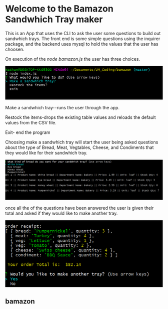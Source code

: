  


# Welcome to the Bamazon Sandwhich Tray maker

This is an App that uses the CLI to ask the user some questions to build out sandwhich trays.  The front end is some simple questions using the inquirer package, and the backend uses mysql to hold the values that the user has choosen.

On execution of the *node bamazon.js* the user has three choices.

![First](https://github.com/olsonathan/bamazon/blob/master/first.PNG)
 

Make a sandwhich tray--runs the user through the app.

Restock the items-drops the existing table values and reloads the default values from the CSV file.

Exit- end the program

Choosing make a sandwhich tray will start the user being asked questions about the type of Bread, Meat, Vegtables, Cheese, and Condiments that they would like for their sandwhich tray.

 ![Second](https://github.com/olsonathan/bamazon/blob/master/second.PNG)


once all the of the questions have been answered the user is given their total and asked if they would like to make another tray.

 

![Third](https://github.com/olsonathan/bamazon/blob/master/third.PNG)





## bamazon